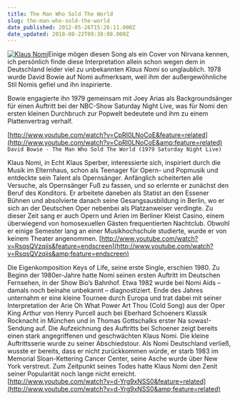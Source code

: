 ```yaml
---
title: The Man Who Sold The World
slug: the-man-who-sold-the-world
date_published: 2012-05-26T15:26:11.000Z
date_updated: 2018-08-22T09:38:08.000Z
---
```


[![Klaus Nomi](//thafaker.de/wp-content/uploads/2012/05/Bildschirmfoto-2012-05-26-um-17.27.03-150x150.png)](http://thafaker.de/wp-content/uploads/2012/05/Bildschirmfoto-2012-05-26-um-17.27.03.png)Einige mögen diesen Song als ein Cover von Nirvana kennen, ich persönlich finde diese Interpretation allein schon wegen dem in Deutschland leider viel zu unbekannten *Klaus Nomi* so unglaublich. 1978 wurde David Bowie auf Nomi aufmerksam, weil ihm der außergewöhnliche Stil Nomis gefiel und ihn inspirierte. 

Bowie engagierte ihn 1979 gemeinsam mit Joey Arias als Backgroundsänger für einen Auftritt bei der NBC-Show Saturday Night Live, was für Nomi den ersten kleinen Durchbruch zur Popwelt bedeutete und ihm zu einem Plattenvertrag verhalf. 

[http://www.youtube.com/watch?v=CpRI0LNoCoE&feature=related](http://www.youtube.com/watch?v=CpRI0LNoCoE&amp;feature=related)
`David Bowie - The Man Who Sold The World (1979 Saturday Night Live)`

Klaus Nomi, in Echt Klaus Sperber, interessierte sich, inspiriert durch die Musik im Elternhaus, schon als Teenager für Opern- und Popmusik und entdeckte sein Talent als Opernsänger. Anfänglich scheiterten alle Versuche, als Opernsänger Fuß zu fassen, und so erlernte er zunächst den Beruf des Konditors. Er arbeitete daneben als Statist an den Essener Bühnen und absolvierte danach seine Gesangsausbildung in Berlin, wo er sich an der Deutschen Oper nebenbei als Platzanweiser verdingte. Zu dieser Zeit sang er auch Opern und Arien im Berliner Kleist Casino, einem überwiegend von homosexuellen Gästen frequentierten Nachtclub. Obwohl er einige Semester lang an einer Musikhochschule studierte, wurde er von keinem Theater angenommen.
[http://www.youtube.com/watch?v=RsqsQVzqiis&feature=endscreen](http://www.youtube.com/watch?v=RsqsQVzqiis&amp;feature=endscreen)

Die Eigenkomposition Keys of Life, seine erste Single, erschien 1980. Zu Beginn der 1980er-Jahre hatte Nomi seinen ersten Auftritt im Deutschen Fernsehen, in der Show Bio’s Bahnhof. Etwa 1982 wurde bei Nomi Aids – damals noch beinahe unbekannt – diagnostiziert. Ende des Jahres unternahm er eine kleine Tournee durch Europa und trat dabei mit seiner Interpretation der Arie Oh What Power Art Thou (Cold Song) aus der Oper King Arthur von Henry Purcell auch bei Eberhard Schoeners Klassik Rocknacht in München und in Thomas Gottschalks erster Na sowas!-Sendung auf. Die Aufzeichnung des Auftritts bei Schoener zeigt bereits einen stark angegriffenen und geschwächten Klaus Nomi. Die kleine Auftrittsserie wurde zu seiner Abschiedstour. Als Nomi Deutschland verließ, wusste er bereits, dass er nicht zurückkommen würde, er starb 1983 im Memorial Sloan-Kettering Cancer Center, seine Asche wurde über New York verstreut. Zum Zeitpunkt seines Todes hatte Klaus Nomi den Zenit seiner Popularität noch lange nicht erreicht.
[http://www.youtube.com/watch?v=d-Yrg9xNSS0&feature=related](http://www.youtube.com/watch?v=d-Yrg9xNSS0&amp;feature=related)
